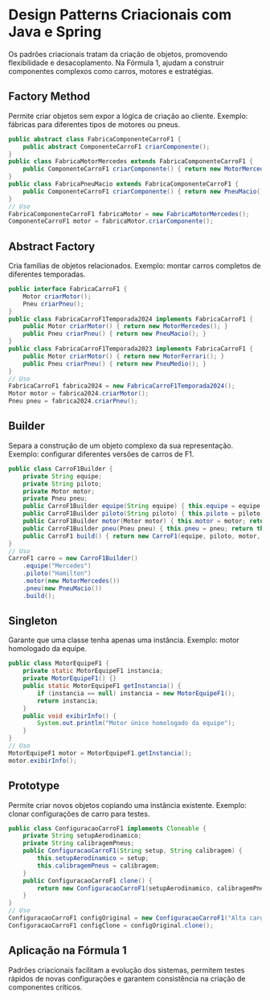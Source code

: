 # Design Patterns Criacionais com Java e Spring

Os padrões criacionais tratam da criação de objetos, promovendo flexibilidade e desacoplamento. Na Fórmula 1, ajudam a construir componentes complexos como carros, motores e estratégias.

## Factory Method
Permite criar objetos sem expor a lógica de criação ao cliente. Exemplo: fábricas para diferentes tipos de motores ou pneus.

```java
public abstract class FabricaComponenteCarroF1 {
    public abstract ComponenteCarroF1 criarComponente();
}
public class FabricaMotorMercedes extends FabricaComponenteCarroF1 {
    public ComponenteCarroF1 criarComponente() { return new MotorMercedes(); }
}
public class FabricaPneuMacio extends FabricaComponenteCarroF1 {
    public ComponenteCarroF1 criarComponente() { return new PneuMacio(); }
}
// Uso
FabricaComponenteCarroF1 fabricaMotor = new FabricaMotorMercedes();
ComponenteCarroF1 motor = fabricaMotor.criarComponente();
```

## Abstract Factory
Cria famílias de objetos relacionados. Exemplo: montar carros completos de diferentes temporadas.

```java
public interface FabricaCarroF1 {
    Motor criarMotor();
    Pneu criarPneu();
}
public class FabricaCarroF1Temporada2024 implements FabricaCarroF1 {
    public Motor criarMotor() { return new MotorMercedes(); }
    public Pneu criarPneu() { return new PneuMacio(); }
}
public class FabricaCarroF1Temporada2023 implements FabricaCarroF1 {
    public Motor criarMotor() { return new MotorFerrari(); }
    public Pneu criarPneu() { return new PneuMedio(); }
}
// Uso
FabricaCarroF1 fabrica2024 = new FabricaCarroF1Temporada2024();
Motor motor = fabrica2024.criarMotor();
Pneu pneu = fabrica2024.criarPneu();
```

## Builder
Separa a construção de um objeto complexo da sua representação. Exemplo: configurar diferentes versões de carros de F1.

```java
public class CarroF1Builder {
    private String equipe;
    private String piloto;
    private Motor motor;
    private Pneu pneu;
    public CarroF1Builder equipe(String equipe) { this.equipe = equipe; return this; }
    public CarroF1Builder piloto(String piloto) { this.piloto = piloto; return this; }
    public CarroF1Builder motor(Motor motor) { this.motor = motor; return this; }
    public CarroF1Builder pneu(Pneu pneu) { this.pneu = pneu; return this; }
    public CarroF1 build() { return new CarroF1(equipe, piloto, motor, pneu); }
}
// Uso
CarroF1 carro = new CarroF1Builder()
    .equipe("Mercedes")
    .piloto("Hamilton")
    .motor(new MotorMercedes())
    .pneu(new PneuMacio())
    .build();
```

## Singleton
Garante que uma classe tenha apenas uma instância. Exemplo: motor homologado da equipe.

```java
public class MotorEquipeF1 {
    private static MotorEquipeF1 instancia;
    private MotorEquipeF1() {}
    public static MotorEquipeF1 getInstancia() {
        if (instancia == null) instancia = new MotorEquipeF1();
        return instancia;
    }
    public void exibirInfo() {
        System.out.println("Motor único homologado da equipe");
    }
}
// Uso
MotorEquipeF1 motor = MotorEquipeF1.getInstancia();
motor.exibirInfo();
```

## Prototype
Permite criar novos objetos copiando uma instância existente. Exemplo: clonar configurações de carro para testes.

```java
public class ConfiguracaoCarroF1 implements Cloneable {
    private String setupAerodinamico;
    private String calibragemPneus;
    public ConfiguracaoCarroF1(String setup, String calibragem) {
        this.setupAerodinamico = setup;
        this.calibragemPneus = calibragem;
    }
    public ConfiguracaoCarroF1 clone() {
        return new ConfiguracaoCarroF1(setupAerodinamico, calibragemPneus);
    }
}
// Uso
ConfiguracaoCarroF1 configOriginal = new ConfiguracaoCarroF1("Alta carga", "28psi");
ConfiguracaoCarroF1 configClone = configOriginal.clone();
```

## Aplicação na Fórmula 1

Padrões criacionais facilitam a evolução dos sistemas, permitem testes rápidos de novas configurações e garantem consistência na criação de componentes críticos.
